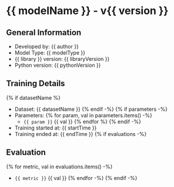 # {{ modelName }} - v{{ version }}
## General Information 
- Developed by: {{ author }}
- Model Type: {{ modelType }}
- {{ library }} version: {{ libraryVersion }}
- Python version: {{ pythonVersion }}
## Training Details
{% if datasetName %}
- Dataset: {{ datasetName }}
{% endif -%}
{% if parameters -%}
- Parameters: 
    {% for param, val in parameters.items() -%}
    - `{{ param }}` {{ val }}
    {% endfor %}
{% endif -%}
- Training started at: {{ startTime }}
- Training ended at: {{ endTime }}
{% if evaluations -%}
## Evaluation
{% for metric, val in evaluations.items() -%}
- `{{ metric }}` {{ val }}
{% endfor -%}
{% endif -%}